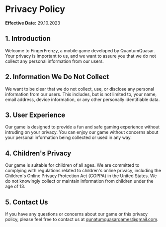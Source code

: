 # Privacy Policy

**Effective Date:** 29.10.2023

## 1. Introduction

Welcome to FingerFrenzy, a mobile game developed by QuantumQuasar. Your privacy is important to us, and we want to assure you that we do not collect any personal information from our users.

## 2. Information We Do Not Collect

We want to be clear that we do not collect, use, or disclose any personal information from our users. This includes, but is not limited to, your name, email address, device information, or any other personally identifiable data.

## 3. User Experience

Our game is designed to provide a fun and safe gaming experience without intruding on your privacy. You can enjoy our game without concerns about your personal information being collected or used in any way.

## 4. Children's Privacy

Our game is suitable for children of all ages. We are committed to complying with regulations related to children's online privacy, including the Children's Online Privacy Protection Act (COPPA) in the United States. We do not knowingly collect or maintain information from children under the age of 13.

## 5. Contact Us

If you have any questions or concerns about our game or this privacy policy, please feel free to contact us at qunatumquasargames@gmail.com.
